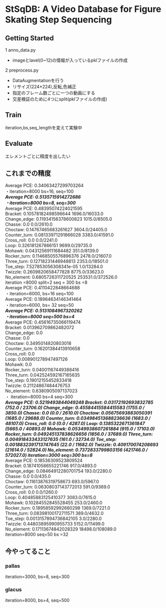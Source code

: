 # StSqDB: A Video Database for Figure Skating Step Sequencing


## Getting Started
1 anno_data.py
 * imageとlavel(0~12)の情報が入っているpklファイルの作成

2 preprocess.py
 * DataAugmentationを行う  
  * リサイズ(224*224),反転,色補正  
  * 指定のフレーム数ごとに一つの動画にする  
  * 交差検証のために4つにsplit(pklファイルの作成)


## Train
iteration,bs,seq_lengthを変えて実験中



## Evaluate
エレメントごとに精度を出したい


## これまでの精度  
Average PCE: 0.34063427299703264  
 ・iteration=8000 bs=16, seq=100  
***Average PCE: 0.5135715914272686  
 ・iteration=8000 bs=8, seq=300***  
 Average PCE: 0.48395074224021595  
Bracket: 0.10578182498596644 1696.0/16033.0  
Change_edge: 0.11934156378600823 1015.0/8505.0  
Chasse: 0.0 0.0/2610.0  
Choctaw: 0.14767465683261627 3604.0/24405.0  
Counter_turn: 0.08133971291866028 3383.0/41591.0  
Cross_roll: 0.0 0.0/2241.0  
Loop: 0.326181267866151 9699.0/29735.0  
Mohawk: 0.04312569111684482 351.0/8139.0  
Rocker_turn: 0.11468505576896376 2478.0/21607.0  
Three_turn: 0.12718231446948813 2353.0/18501.0  
Toe_step: 7.527853056308341e-05 1.0/13284.0  
Twizzle: 0.2609820658477828 8775.0/33623.0  
No_element: 0.6805726311720525 253531.0/372526.0  
iteration =8000 split=2 seq = 300 bs =8  
Average PCE: 0.4110422848664688  
 ・iteration=6000, bs=16 seq=100  
Average PCE: 0.18964634146341464  
 ・iteration=6000, bs= 32 seq=50  
***Average PCE: 0.5131084967320262  
 ・iteration=8000 seq=500 bs=4***  
Average PCE: 0.45616735066119474  
Bracket: 0.013962709862482072  
Change_edge: 0.0  
Chasse: 0.0  
Choctaw: 0.3495014820803018  
Counter_turn: 0.16201384413910658  
Cross_roll: 0.0  
Loop: 0.008901278947497126  
Mohawk: 0.0  
Rocker_turn: 0.04001167449388416  
Three_turn: 0.042524592167165635  
Toe_step: 0.19012155452833418  
Twizzle: 0.21124867484476753  
No_element: 0.6380905097137023  
 ・ iteration=8000 bs=4 seq=300  
***Average PCE: 0.5219493844049248
Bracket: 0.03172192693832785 (752.0 / 23706.0)
Change_edge: 0.45584415584415583 (1755.0 / 3850.0)
Chasse: 0.0 (0.0 / 2610.0)
Choctaw: 0.05675693883050391 (1685.0 / 29688.0)
Counter_turn: 0.034984513688236636 (1683.0 / 48107.0)
Cross_roll: 0.0 (0.0 / 4287.0)
Loop: 0.1385322671361847 (5665.0 / 40893.0)
Mohawk: 0.05349938607261884 (915.0 / 17103.0)
Rocker_turn: 0.049245137838626656 (1856.0 / 37689.0)
Three_turn: 0.004918433433127635 (161.0 / 32734.0)
Toe_step: 0.0018832391713747645 (22.0 / 11682.0)
Twizzle: 0.409170074208693 (21614.0 / 52824.0)
No_element: 0.7372833799803156 (421746.0 / 572027.0)
iteration=3000 seq=300 bs=8***  
Average PCE: 0.18536309523809524  
Bracket: 0.18741058655221746 917.0/4893.0  
Change_edge: 0.08464912280701754 193.0/2280.0  
Chasse: 0.0 0.0/435.0  
Choctaw: 0.11613876319758673 693.0/5967.0  
Counter_turn: 0.06308037143772013 591.0/9369.0  
Cross_roll: 0.0 0.0/1260.0  
Loop: 0.40485883125410377 3083.0/7615.0  
Mohawk: 0.10284552845528455 253.0/2460.0  
Rocker_turn: 0.18958592992660298 1369.0/7221.0  
Three_turn: 0.08398100172711571 389.0/4632.0  
Toe_step: 0.0013157894736842105 3.0/2280.0  
Twizzle: 0.44803895990955733 5152.0/11499.0  
No_element: 0.17113674842028329 18498.0/108089.0  
iteration=8000 seq=50 bs =32  






## 今やってること
### pallas
iteration=3000, bs=8, seq=300 
### glacus
iteration=8000, bs=4, seq=500 

